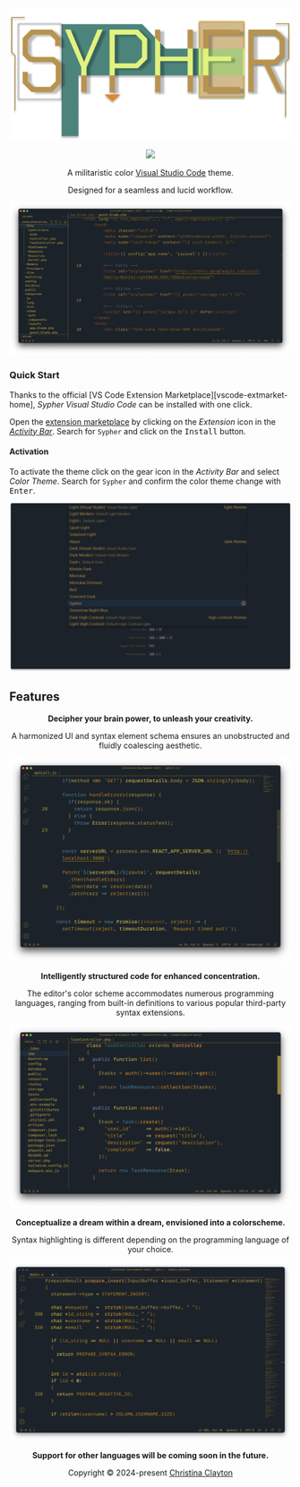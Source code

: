 <p align="center">
    <picture>
      <img src="/assets/sypher-marketplace-icon.png"/>
    </picture>
</p>

<p align="center"><a href="https://code.visualstudio.com/updates/v1_12" target="_blank"><img src="https://img.shields.io/static/v1.svg?style=flat-square&label=Compatibility&message=%3E%3D1.12.0&logo=visual-studio-code&logoColor=a77822&colorA=1b2229&colorB=a77822"/></a></p>

<p align="center"> A militaristic color <a href="https://code.visualstudio.com" target="_blank">Visual Studio Code</a> theme.</p>

<p align="center"> Designed for a seamless and lucid workflow.<p>

<p align="center"> <img src="./assets/ui-overview-php.png"/><p>

### Quick Start

Thanks to the official [VS Code Extension Marketplace][vscode-extmarket-home], _Sypher Visual Studio Code_ can be installed with one click.

Open the <a href="https://code.visualstudio.com/docs/editor/extension-gallery" rel="nofollow">extension marketplace</a> by clicking on the <em> Extension</em> icon in the<a href="https://code.visualstudio.com/docs/getstarted/userinterface#_activity-bar" rel="nofollow"> <em>Activity Bar</em></a>. Search for `Sypher` and click on the <kbd>Install</kbd> button.

#### Activation

To activate the theme click on the gear icon in the _Activity Bar_ and select _Color Theme_. Search for `Sypher` and confirm the color theme change with <kbd>Enter</kbd>.

<p align="center">
  <picture>
    <img src="./assets/ui-color-theme-select.png"/>
  </picture>
</p>

## Features

<p align="center"> <strong>Decipher your brain power, to unleash your creativity.</strong> </p>
<p align="center"> A harmonized UI and syntax element schema ensures an unobstructed and fluidly coalescing aesthetic.</p>

<p align="center"> <img src="./assets/ui-overview-js.png"></p>

<p align="center"> <strong> Intelligently structured code for enhanced concentration. </strong> </p>

<p align="center"> The editor's color scheme accommodates numerous programming languages, ranging from built-in definitions to various popular third-party syntax extensions.</p>
<p align="center"> <img src="./assets/ui-overview-php_01.png"></p>

<p align="center"> <strong> Conceptualize a dream within a dream, envisioned into a colorscheme. </strong></p>
<p align="center"> Syntax highlighting is different depending on the programming language of your choice.</p>

<p align="center"> <img src="./assets/ui-overview-c.png"></p>

<p align="center" dir="auto">
  <strong> Support for other languages will be coming soon in the future. </strong>
</p>

<p align="center" dir="auto">
  Copyright © 2024-present <a href="https://www.sylens.dev" rel="nofollow">Christina Clayton</a>
</p>
